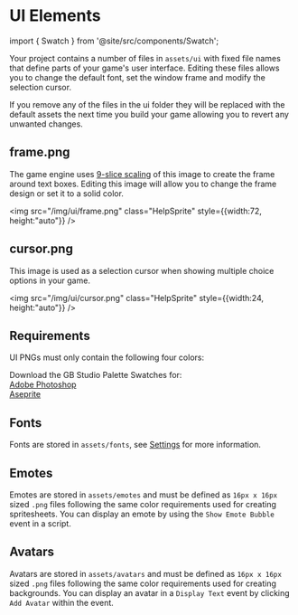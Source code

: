 # UI Elements

import { Swatch } from '@site/src/components/Swatch';

Your project contains a number of files in `assets/ui` with fixed file names that define parts of your game's user interface. Editing these files allows you to change the default font, set the window frame and modify the selection cursor.

If you remove any of the files in the ui folder they will be replaced with the default assets the next time you build your game allowing you to revert any unwanted changes.

## frame.png

The game engine uses [9-slice scaling](https://en.wikipedia.org/wiki/9-slice_scaling) of this image to create the frame around text boxes. Editing this image will allow you to change the frame design or set it to a solid color.

<img src="/img/ui/frame.png" class="HelpSprite" style={{width:72, height:"auto"}} />

## cursor.png

This image is used as a selection cursor when showing multiple choice options in your game.

<img src="/img/ui/cursor.png" class="HelpSprite" style={{width:24, height:"auto"}} />

## Requirements

UI PNGs must only contain the following four colors:

<Swatch color="#071821" />
<Swatch color="#306850" />
<Swatch color="#86c06c" />
<Swatch color="#e0f8cf" />

Download the GB Studio Palette Swatches for:  
[Adobe Photoshop](/assets/swatches/gb-studio-photoshop.aco)  
[Aseprite](/assets/swatches/gb-studio-aseprite.aseprite)  

## Fonts

Fonts are stored in `assets/fonts`, see [Settings](/docs/settings/#ui-elements--fonts) for more information.

## Emotes

Emotes are stored in `assets/emotes` and must be defined as `16px x 16px` sized `.png` files following the same color requirements used for creating spritesheets. You can display an emote by using the `Show Emote Bubble` event in a script.

## Avatars

Avatars are stored in `assets/avatars` and must be defined as `16px x 16px` sized `.png` files following the same color requirements used for creating backgrounds. You can display an avatar in a `Display Text` event by clicking `Add Avatar` within the event.

